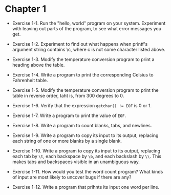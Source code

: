 # Chapter 1
-   Exercise 1-1. Run the "hello, world" program on your system. Experiment with
    leaving out parts of the program, to see what error messages you get.

-   Exercise 1-2. Experiment to find out what happens when printf's argument
    string contains \c, where c is not some character listed above.

-   Exercise 1-3. Modify the temperature conversion program to print a heading
    above the table.

-   Exercise 1-4. Write a program to print the corresponding Celsius to
    Fahrenheit table.

-   Exercise 1-5. Modify the temperature conversion program to print the table
    in reverse order, taht is, from 300 degrees to 0.

-   Exercise 1-6. Verify that the expression `getchar() != EOF` is 0 or 1.

-   Exercise 1-7. Write a program to print the value of `EOF`.

-   Exercise 1-8. Write a program to count blanks, tabs, and newlines.

-   Exercise 1-9. Write a program to copy its input to its output, replacing
    each string of one or more blanks by a single blank.

-   Exercise 1-10. Write a program to copy its input to its output, replacing
    each tab by `\t`, each backspace by `\b`, and each backslash by `\\`. This
    makes tabs and backspaces visible in an unambiguous way.

-   Exercise 1-11. How would you test the word count program? What kinds of
    input are most likely to uncover bugs if there are any?

-   Exercise 1-12. Write a program that prihnts its input one word per line.
